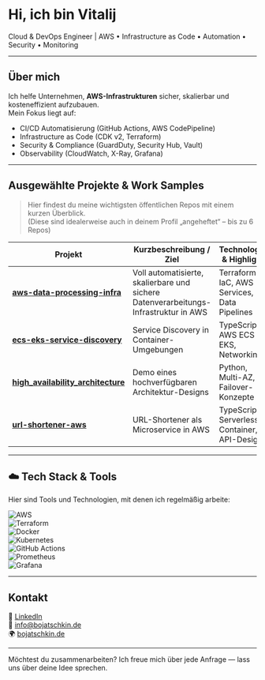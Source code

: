 # Hi, ich bin Vitalij

Cloud & DevOps Engineer | AWS • Infrastructure as Code • Automation • Security • Monitoring

---

## Über mich
Ich helfe Unternehmen, **AWS-Infrastrukturen** sicher, skalierbar und kosteneffizient aufzubauen.  
Mein Fokus liegt auf:
- CI/CD Automatisierung (GitHub Actions, AWS CodePipeline)
- Infrastructure as Code (CDK v2, Terraform)
- Security & Compliance (GuardDuty, Security Hub, Vault)
- Observability (CloudWatch, X-Ray, Grafana)

---

## Ausgewählte Projekte & Work Samples

> Hier findest du meine wichtigsten öffentlichen Repos mit einem kurzen Überblick.  
> (Diese sind idealerweise auch in deinem Profil „angeheftet“ – bis zu 6 Repos)

| Projekt | Kurzbeschreibung / Ziel | Technologien & Highlights |
|---|---|---|
| **[aws-data-processing-infra](https://github.com/vibtellect/aws-data-processing-infra)** | Voll automatisierte, skalierbare und sichere Datenverarbeitungs-Infrastruktur in AWS | Terraform / IaC, AWS Services, Data Pipelines |
| **[ecs-eks-service-discovery](https://github.com/vibtellect/ecs-eks-service-discovery)** | Service Discovery in Container-Umgebungen | TypeScript, AWS ECS / EKS, Networking |
| **[high_availability_architecture](https://github.com/vibtellect/high_availability_architecture)** | Demo eines hochverfügbaren Architektur-Designs | Python, Multi-AZ, Failover-Konzepte |
| **[url-shortener-aws](https://github.com/vibtellect/url-shortener-aws)** | URL-Shortener als Microservice in AWS | TypeScript, Serverless / Container, API-Design |

---

## ☁️ Tech Stack & Tools

Hier sind Tools und Technologien, mit denen ich regelmäßig arbeite:

![AWS](https://img.shields.io/badge/AWS-232F3E?logo=amazonaws&logoColor=white)  
![Terraform](https://img.shields.io/badge/Terraform-623CE4?logo=terraform&logoColor=white)  
![Docker](https://img.shields.io/badge/Docker-2496ED?logo=docker&logoColor=white)  
![Kubernetes](https://img.shields.io/badge/Kubernetes-326CE5?logo=kubernetes&logoColor=white)  
![GitHub Actions](https://img.shields.io/badge/GitHub_Actions-2088FF?logo=githubactions&logoColor=white)  
![Prometheus](https://img.shields.io/badge/Prometheus-E6522C?logo=prometheus&logoColor=white)  
![Grafana](https://img.shields.io/badge/Grafana-F46800?logo=grafana&logoColor=white)

---

## Kontakt
💼 [LinkedIn](https://www.linkedin.com/in/vitalij-bojatschkin/)  
📧 info@bojatschkin.de  
🌍 [bojatschkin.de](https://bojatschkin.de)

---

Möchtest du zusammenarbeiten? Ich freue mich über jede Anfrage — lass uns über deine Idee sprechen.
